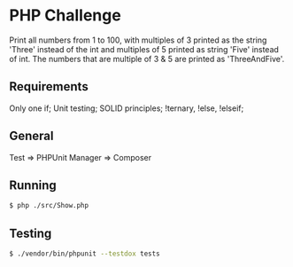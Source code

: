 # PHP Challenge
Print all numbers from 1 to 100, with multiples of 3 printed as the string 'Three' instead of the int and multiples of 5 printed as string 'Five' instead of int. The numbers that are multiple of 3 & 5 are printed as 'ThreeAndFive'.

## Requirements
Only one if;
Unit testing;
SOLID principles;
!ternary, !else, !elseif;

## General
Test => PHPUnit
Manager => Composer

## Running
```bash
$ php ./src/Show.php
```

## Testing
```bash
$ ./vendor/bin/phpunit --testdox tests
```